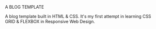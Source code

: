 A BLOG TEMPLATE


A blog template built in HTML & CSS.
It's my first attempt in learning CSS GRID & FLEXBOX in Responsive Web Design.
